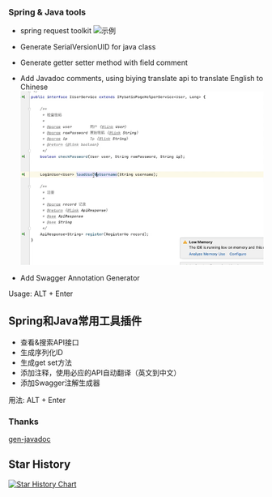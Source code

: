 ### Spring & Java tools

* spring request toolkit
![示例](./docs/request.gif)
* Generate SerialVersionUID for java class
  
* Generate getter setter method with field comment
* Add Javadoc comments, using biying translate api to translate English to Chinese
![示例](./docs/comments.gif)
* Add Swagger Annotation Generator

Usage: ALT + Enter

## Spring和Java常用工具插件
* 查看&搜索API接口
* 生成序列化ID 
* 生成get set方法
* 添加注释，使用必应的API自动翻译（英文到中文）
* 添加Swagger注解生成器

用法: ALT + Enter

### Thanks

[gen-javadoc](https://github.com/bpark/gen-javadoc)


## Star History

[![Star History Chart](https://api.star-history.com/svg?repos=xbeeant/spring-java-idea-plugin&type=Date)](https://star-history.com/#xbeeant/spring-java-idea-plugin&Date)


